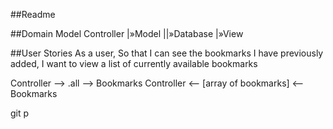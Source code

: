 ##Readme

##Domain Model
Controller
|»Model
||»Database
|»View


##User Stories
As a user,
So that I can see the bookmarks I have previously added,
I want to view a list of currently available bookmarks

Controller -->         .all         --> Bookmarks
Controller <-- [array of bookmarks] <-- Bookmarks

<!-- As a user,
So that I can keep track of my favourite links,
I want to add a new link to my bookmarks list

As a user,
So that I can remove links that are no longer relevant,
I want to delete links from my bookmarks list -->
git p
